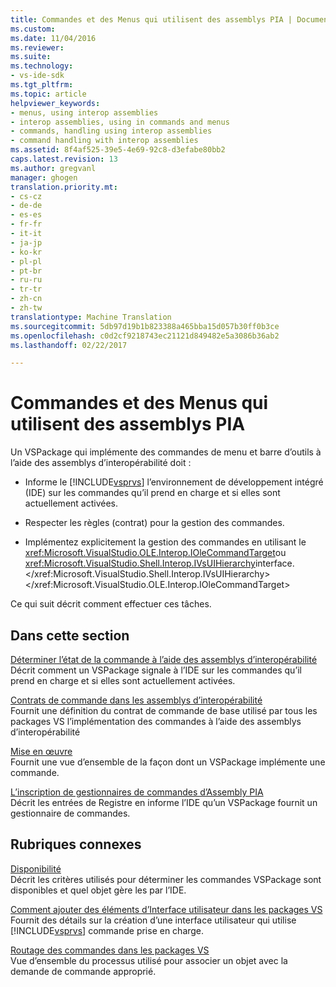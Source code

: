 ```yaml
---
title: Commandes et des Menus qui utilisent des assemblys PIA | Documents Microsoft
ms.custom: 
ms.date: 11/04/2016
ms.reviewer: 
ms.suite: 
ms.technology:
- vs-ide-sdk
ms.tgt_pltfrm: 
ms.topic: article
helpviewer_keywords:
- menus, using interop assemblies
- interop assemblies, using in commands and menus
- commands, handling using interop assemblies
- command handling with interop assemblies
ms.assetid: 8f4af525-39e5-4e69-92c8-d3efabe80bb2
caps.latest.revision: 13
ms.author: gregvanl
manager: ghogen
translation.priority.mt:
- cs-cz
- de-de
- es-es
- fr-fr
- it-it
- ja-jp
- ko-kr
- pl-pl
- pt-br
- ru-ru
- tr-tr
- zh-cn
- zh-tw
translationtype: Machine Translation
ms.sourcegitcommit: 5db97d19b1b823388a465bba15d057b30ff0b3ce
ms.openlocfilehash: c0d2cf9218743ec21121d849482e5a3086b36ab2
ms.lasthandoff: 02/22/2017

---
```

# <a name="commands-and-menus-that-use-interop-assemblies"></a>Commandes et des Menus qui utilisent des assemblys PIA
Un VSPackage qui implémente des commandes de menu et barre d’outils à l’aide des assemblys d’interopérabilité doit :  
  
-   Informe le [!INCLUDE[vsprvs](../../code-quality/includes/vsprvs_md.md)] l’environnement de développement intégré (IDE) sur les commandes qu’il prend en charge et si elles sont actuellement activées.  
  
-   Respecter les règles (contrat) pour la gestion des commandes.  
  
-   Implémentez explicitement la gestion des commandes en utilisant le <xref:Microsoft.VisualStudio.OLE.Interop.IOleCommandTarget>ou <xref:Microsoft.VisualStudio.Shell.Interop.IVsUIHierarchy>interface.</xref:Microsoft.VisualStudio.Shell.Interop.IVsUIHierarchy> </xref:Microsoft.VisualStudio.OLE.Interop.IOleCommandTarget>  
  
 Ce qui suit décrit comment effectuer ces tâches.  
  
## <a name="in-this-section"></a>Dans cette section  
 [Déterminer l’état de la commande à l’aide des assemblys d’interopérabilité](../../extensibility/internals/determining-command-status-by-using-interop-assemblies.md)  
 Décrit comment un VSPackage signale à l’IDE sur les commandes qu’il prend en charge et si elles sont actuellement activées.  
  
 [Contrats de commande dans les assemblys d’interopérabilité](../../extensibility/internals/command-contracts-in-interop-assemblies.md)  
 Fournit une définition du contrat de commande de base utilisé par tous les packages VS l’implémentation des commandes à l’aide des assemblys d’interopérabilité  
  
 [Mise en œuvre](../../extensibility/internals/command-implementation.md)  
 Fournit une vue d’ensemble de la façon dont un VSPackage implémente une commande.  
  
 [L’inscription de gestionnaires de commandes d’Assembly PIA](../../extensibility/internals/registering-interop-assembly-command-handlers.md)  
 Décrit les entrées de Registre en informe l’IDE qu’un VSPackage fournit un gestionnaire de commandes.  
  
## <a name="related-sections"></a>Rubriques connexes  
 [Disponibilité](../../extensibility/internals/command-availability.md)  
 Décrit les critères utilisés pour déterminer les commandes VSPackage sont disponibles et quel objet gère les par l’IDE.  
  
 [Comment ajouter des éléments d’Interface utilisateur dans les packages VS](../../extensibility/internals/how-vspackages-add-user-interface-elements.md)  
 Fournit des détails sur la création d’une interface utilisateur qui utilise [!INCLUDE[vsprvs](../../code-quality/includes/vsprvs_md.md)] commande prise en charge.  
  
 [Routage des commandes dans les packages VS](../../extensibility/internals/command-routing-in-vspackages.md)  
 Vue d’ensemble du processus utilisé pour associer un objet avec la demande de commande approprié.
